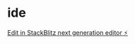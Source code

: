 # ide

[Edit in StackBlitz next generation editor ⚡️](https://stackblitz.com/~/github.com/ARK2K/ide)